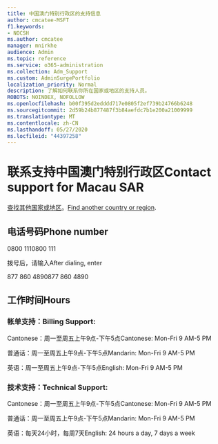 ```yaml
---
title: 中国澳门特别行政区的支持信息
author: cmcatee-MSFT
f1.keywords:
- NOCSH
ms.author: cmcatee
manager: mnirkhe
audience: Admin
ms.topic: reference
ms.service: o365-administration
ms.collection: Adm_Support
ms.custom: AdminSurgePortfolio
localization_priority: Normal
description: 了解如何联系你所在国家或地区的支持人员。
ROBOTS: NOINDEX, NOFOLLOW
ms.openlocfilehash: b00f395d2edddd717e0805f2ef739b24766b6248
ms.sourcegitcommit: 2d59b24b877487f3b84aefdc7b1e200a21009999
ms.translationtype: MT
ms.contentlocale: zh-CN
ms.lasthandoff: 05/27/2020
ms.locfileid: "44397258"
---
```

# <a name="contact-support-for-macau-sar"></a><span data-ttu-id="f22ad-103">联系支持中国澳门特别行政区</span><span class="sxs-lookup"><span data-stu-id="f22ad-103">Contact support for Macau SAR</span></span>

<span data-ttu-id="f22ad-104">[查找其他国家或地区](../contact-support-for-business-products.md)。</span><span class="sxs-lookup"><span data-stu-id="f22ad-104">[Find another country or region](../contact-support-for-business-products.md).</span></span>

## <a name="phone-number"></a><span data-ttu-id="f22ad-105">电话号码</span><span class="sxs-lookup"><span data-stu-id="f22ad-105">Phone number</span></span>
<span data-ttu-id="f22ad-106">0800 111</span><span class="sxs-lookup"><span data-stu-id="f22ad-106">0800 111</span></span>

<span data-ttu-id="f22ad-107">拨号后，请输入</span><span class="sxs-lookup"><span data-stu-id="f22ad-107">After dialing, enter</span></span>

<span data-ttu-id="f22ad-108">877 860 4890</span><span class="sxs-lookup"><span data-stu-id="f22ad-108">877 860 4890</span></span>

## <a name="hours"></a><span data-ttu-id="f22ad-109">工作时间</span><span class="sxs-lookup"><span data-stu-id="f22ad-109">Hours</span></span>
### <a name="billing-support"></a><span data-ttu-id="f22ad-110">帐单支持：</span><span class="sxs-lookup"><span data-stu-id="f22ad-110">Billing Support:</span></span>

<span data-ttu-id="f22ad-111">Cantonese：周一至周五上午9点-下午5点</span><span class="sxs-lookup"><span data-stu-id="f22ad-111">Cantonese: Mon-Fri 9 AM-5 PM</span></span>

<span data-ttu-id="f22ad-112">普通话：周一至周五上午9点-下午5点</span><span class="sxs-lookup"><span data-stu-id="f22ad-112">Mandarin: Mon-Fri 9 AM-5 PM</span></span>

<span data-ttu-id="f22ad-113">英语：周一至周五上午9点-下午5点</span><span class="sxs-lookup"><span data-stu-id="f22ad-113">English: Mon-Fri 9 AM-5 PM</span></span>

### <a name="technical-support"></a><span data-ttu-id="f22ad-114">技术支持：</span><span class="sxs-lookup"><span data-stu-id="f22ad-114">Technical Support:</span></span>

<span data-ttu-id="f22ad-115">Cantonese：周一至周五上午9点-下午5点</span><span class="sxs-lookup"><span data-stu-id="f22ad-115">Cantonese: Mon-Fri 9 AM-5 PM</span></span>

<span data-ttu-id="f22ad-116">普通话：周一至周五上午9点-下午5点</span><span class="sxs-lookup"><span data-stu-id="f22ad-116">Mandarin: Mon-Fri 9 AM-5 PM</span></span>

<span data-ttu-id="f22ad-117">英语：每天24小时，每周7天</span><span class="sxs-lookup"><span data-stu-id="f22ad-117">English: 24 hours a day, 7 days a week</span></span>
